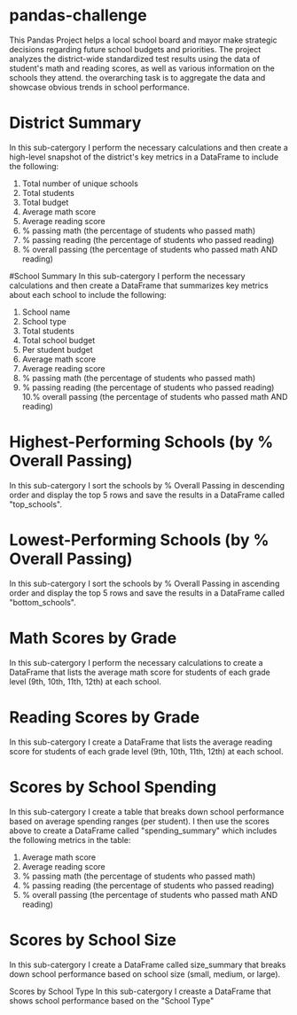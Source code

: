 # pandas-challenge
This Pandas Project helps a local school board and mayor make strategic decisions regarding future school budgets and priorities.
The project analyzes the district-wide standardized test results using the data of student's math and reading scores, as well as various information on the schools they attend. the overarching task is to aggregate the data and showcase obvious trends in school performance.

# District Summary
In this sub-catergory I perform the necessary calculations and then create a high-level snapshot of the district's key metrics in a DataFrame to include the following:
  1. Total number of unique schools
  2. Total students
  3. Total budget
  4. Average math score
  5. Average reading score
  6. % passing math (the percentage of students who passed math)
  7. % passing reading (the percentage of students who passed reading)
  8. % overall passing (the percentage of students who passed math AND reading)
  
#School Summary
In this sub-catergory I perform the necessary calculations and then create a DataFrame that summarizes key metrics about each school to include the following:
  1. School name
  2. School type
  3. Total students
  4. Total school budget
  5. Per student budget
  6. Average math score
  7. Average reading score
  8. % passing math (the percentage of students who passed math)
  9. % passing reading (the percentage of students who passed reading)
  10.% overall passing (the percentage of students who passed math AND reading)
  
  
# Highest-Performing Schools (by % Overall Passing)
In this sub-catergory I sort the schools by % Overall Passing in descending order and display the top 5 rows and save the results in a DataFrame called "top_schools".


# Lowest-Performing Schools (by % Overall Passing)
In this sub-catergory I sort the schools by % Overall Passing in ascending order and display the top 5 rows and save the results in a DataFrame called "bottom_schools".


# Math Scores by Grade
In this sub-catergory I perform the necessary calculations to create a DataFrame that lists the average math score for students of each grade level (9th, 10th, 11th, 12th) at each school.


# Reading Scores by Grade
In this sub-catergory I create a DataFrame that lists the average reading score for students of each grade level (9th, 10th, 11th, 12th) at each school.


# Scores by School Spending
In this sub-catergory I create a table that breaks down school performance based on average spending ranges (per student). I then use the scores above to create a DataFrame called "spending_summary" which includes the following metrics in the table:
1. Average math score
2. Average reading score
3. % passing math (the percentage of students who passed math)
4. % passing reading (the percentage of students who passed reading)
5. % overall passing (the percentage of students who passed math AND reading)


# Scores by School Size
In this sub-catergory I create a DataFrame called size_summary that breaks down school performance based on school size (small, medium, or large).


Scores by School Type
In this sub-catergory I creaste a DataFrame that shows school performance based on the "School Type"
